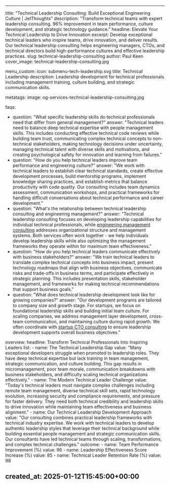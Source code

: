 ---

title: "Technical Leadership Consulting: Build Exceptional Engineering Culture | JetThoughts"
description: "Transform technical teams with expert leadership consulting. 96% improvement in team performance, culture development, and strategic technology guidance."
headline: Elevate Your Technical Leadership to Drive Innovation
excerpt: Develop exceptional technical leaders who inspire teams, drive innovation, and deliver results. Our technical leadership consulting helps engineering managers, CTOs, and technical directors build high-performance cultures and effective leadership practices.
slug: technical-leadership-consulting
author: Paul Keen
cover_image: technical-leadership-consulting.jpg

menu_custom:
  icon: submenu-tech-leadership.svg
  title: Technical Leadership
  description: Leadership development for technical professionals including management training, culture building, and strategic communication skills.

metatags:
  image: og-services-technical-leadership-consulting.jpg

faqs:
  - question: "What specific leadership skills do technical professionals need that differ from general management?"
    answer: "Technical leaders need to balance deep technical expertise with people management skills. This includes conducting effective technical code reviews while building team trust, communicating complex technical concepts to non-technical stakeholders, making technology decisions under uncertainty, managing technical talent with diverse skills and motivations, and creating psychological safety for innovation and learning from failures."
  - question: "How do you help technical leaders improve team performance and engineering culture?"
    answer: "We work with technical leaders to establish clear technical standards, create effective development processes, build mentorship programs, implement knowledge sharing practices, and establish metrics that balance productivity with code quality. Our consulting includes team dynamics assessment, communication workshops, and practical frameworks for handling difficult conversations about technical performance and career development."
  - question: "What's the relationship between technical leadership consulting and engineering management?"
    answer: "Technical leadership consulting focuses on developing leadership capabilities for individual technical professionals, while [engineering management consulting](/services/engineering-management-consulting/) addresses organizational structure and management systems. Both services often work together - we help individuals develop leadership skills while also optimizing the management frameworks they operate within for maximum team effectiveness."
  - question: "How do you help technical leaders communicate effectively with business stakeholders?"
    answer: "We train technical leaders to translate complex technical concepts into business impact, present technology roadmaps that align with business objectives, communicate risks and trade-offs in business terms, and participate effectively in strategic planning. This includes presentation skills, stakeholder management, and frameworks for making technical recommendations that support business goals."
  - question: "What does technical leadership development look like for growing companies?"
    answer: "Our development programs are tailored to company size and growth stage. For startups, we focus on foundational leadership skills and building initial team culture. For scaling companies, we address management layer development, cross-team communication, and maintaining culture during rapid growth. We often coordinate with [startup CTO consulting](/services/startup-cto-consulting/) to ensure leadership development supports overall business objectives."

overview:
  headline: Transform Technical Professionals Into Inspiring Leaders
  list:
    - name: The Technical Leadership Gap
      value: "Many exceptional developers struggle when promoted to leadership roles. They have deep technical expertise but lack training in team management, strategic communication, and culture building. This gap results in micromanagement, poor team morale, communication breakdowns with business stakeholders, and difficulty scaling technical organizations effectively."
    - name: The Modern Technical Leader Challenge
      value: "Today's technical leaders must navigate complex challenges including remote team management, diverse technical skill sets, rapid technology evolution, increasing security and compliance requirements, and pressure for faster delivery. They need both technical credibility and leadership skills to drive innovation while maintaining team effectiveness and business alignment."
    - name: Our Technical Leadership Development Approach
      value: "Our consulting combines practical leadership frameworks with technical industry expertise. We work with technical leaders to develop authentic leadership styles that leverage their technical background while building essential people management and strategic communication skills. Our consultants have led technical teams through scaling, transformations, and complex technical challenges."
  outcome:
    - name: Team Performance Improvement (%)
      value: 96
    - name: Leadership Effectiveness Score Increase (%)
      value: 85
    - name: Technical Leader Retention Rate (%)
      value: 98

created_at: 2025-01-12T15:45:00+00:00
---